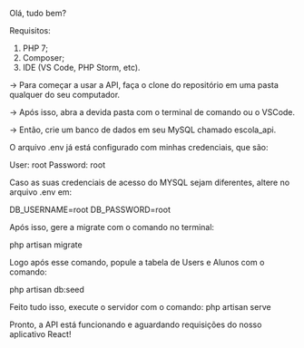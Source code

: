 Olá, tudo bem?

Requisitos:

1. PHP 7;
2. Composer;
3. IDE (VS Code, PHP Storm, etc).

-> Para começar a usar a API, faça o clone do repositório em uma pasta qualquer do seu computador.

-> Após isso, abra a devida pasta com o terminal de comando ou o VSCode.

-> Então, crie um banco de dados em seu MySQL chamado escola_api.

O arquivo .env já está configurado com minhas credenciais, que são:

User: root
Password: root

Caso as suas credenciais de acesso do MYSQL sejam diferentes, altere no arquivo .env em:

DB_USERNAME=root
DB_PASSWORD=root

Após isso, gere a migrate com o comando no terminal:

php artisan migrate

Logo após esse comando, popule a tabela de Users e Alunos com o comando:

php artisan db:seed

Feito tudo isso, execute o servidor com o comando: php artisan serve

Pronto, a API está funcionando e aguardando requisições do nosso aplicativo React!
